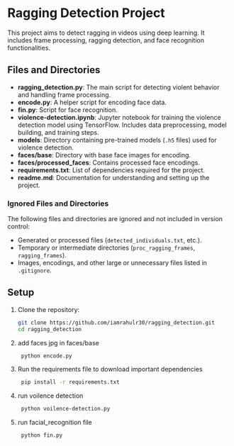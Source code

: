 # Ragging Detection Project

This project aims to detect ragging in videos using deep learning. It includes frame processing, ragging detection, and face recognition functionalities.

## Files and Directories

- **ragging_detection.py**: The main script for detecting violent behavior and handling frame processing.
- **encode.py**: A helper script for encoding face data.
- **fin.py**: Script for face recognition.
- **violence-detection.ipynb**: Jupyter notebook for training the violence detection model using TensorFlow. Includes data preprocessing, model building, and training steps.
- **models**: Directory containing pre-trained models (`.h5` files) used for violence detection.
- **faces/base**: Directory with base face images for encoding.
- **faces/processed_faces**: Contains processed face encodings.
- **requirements.txt**: List of dependencies required for the project.
- **readme.md**: Documentation for understanding and setting up the project.

### Ignored Files and Directories

The following files and directories are ignored and not included in version control:
- Generated or processed files (`detected_individuals.txt`, etc.).
- Temporary or intermediate directories (`proc_ragging_frames`, `ragging_frames`).
- Images, encodings, and other large or unnecessary files listed in `.gitignore`.

## Setup

1. Clone the repository:
   ```bash
   git clone https://github.com/iamrahulr30/ragging_detection.git
   cd ragging_detection


2. add faces jpg in faces/base
   ```bash 
    python encode.py

3. Run the requirements file to download important dependencies
   ```bash
    pip install -r requirements.txt

4. run voilence detection
   ```bash 
    python voilence-detection.py

5. run facial_recognition file
   ```bash 
    python fin.py
